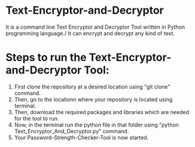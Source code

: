 # Text-Encryptor-and-Decryptor
It is a command line Text Encryptor and Decryptor Tool written in Python programming language./
It can encrypt and decrypt any kind of text.

# Steps to run the Text-Encryptor-and-Decryptor Tool:
1. First clone the repository at a desired location using "git clone" command.
2. Then, go to the locationn where your repository is located using terminal.
3. Then, download the required packages and libraries which are needed for the tool to run.
4. Now, in the terminal run the python file in that folder using "python Text_Encryptor_And_Decryptor.py" command.
5. Your Password-Strength-Checker-Tool is now started.
